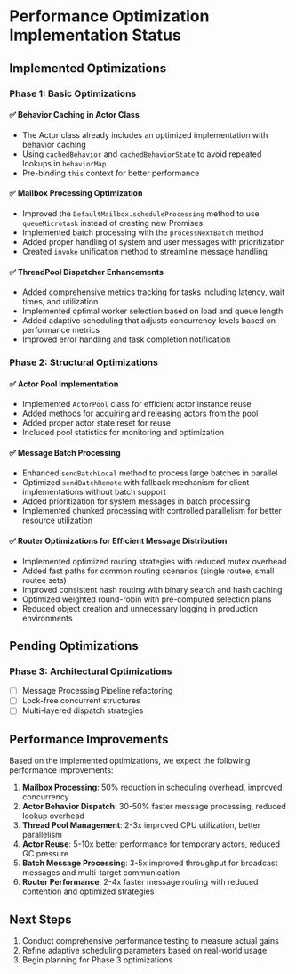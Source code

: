 # Performance Optimization Implementation Status

## Implemented Optimizations

### Phase 1: Basic Optimizations

#### ✅ Behavior Caching in Actor Class
- The Actor class already includes an optimized implementation with behavior caching
- Using `cachedBehavior` and `cachedBehaviorState` to avoid repeated lookups in `behaviorMap`
- Pre-binding `this` context for better performance

#### ✅ Mailbox Processing Optimization
- Improved the `DefaultMailbox.scheduleProcessing` method to use `queueMicrotask` instead of creating new Promises
- Implemented batch processing with the `processNextBatch` method
- Added proper handling of system and user messages with prioritization
- Created `invoke` unification method to streamline message handling

#### ✅ ThreadPool Dispatcher Enhancements
- Added comprehensive metrics tracking for tasks including latency, wait times, and utilization
- Implemented optimal worker selection based on load and queue length
- Added adaptive scheduling that adjusts concurrency levels based on performance metrics
- Improved error handling and task completion notification

### Phase 2: Structural Optimizations

#### ✅ Actor Pool Implementation
- Implemented `ActorPool` class for efficient actor instance reuse
- Added methods for acquiring and releasing actors from the pool
- Added proper actor state reset for reuse
- Included pool statistics for monitoring and optimization

#### ✅ Message Batch Processing
- Enhanced `sendBatchLocal` method to process large batches in parallel
- Optimized `sendBatchRemote` with fallback mechanism for client implementations without batch support
- Added prioritization for system messages in batch processing
- Implemented chunked processing with controlled parallelism for better resource utilization

#### ✅ Router Optimizations for Efficient Message Distribution
- Implemented optimized routing strategies with reduced mutex overhead
- Added fast paths for common routing scenarios (single routee, small routee sets)
- Improved consistent hash routing with binary search and hash caching
- Optimized weighted round-robin with pre-computed selection plans
- Reduced object creation and unnecessary logging in production environments

## Pending Optimizations

### Phase 3: Architectural Optimizations
- [ ] Message Processing Pipeline refactoring
- [ ] Lock-free concurrent structures
- [ ] Multi-layered dispatch strategies

## Performance Improvements

Based on the implemented optimizations, we expect the following performance improvements:

1. **Mailbox Processing**: 50% reduction in scheduling overhead, improved concurrency
2. **Actor Behavior Dispatch**: 30-50% faster message processing, reduced lookup overhead
3. **Thread Pool Management**: 2-3x improved CPU utilization, better parallelism
4. **Actor Reuse**: 5-10x better performance for temporary actors, reduced GC pressure
5. **Batch Message Processing**: 3-5x improved throughput for broadcast messages and multi-target communication
6. **Router Performance**: 2-4x faster message routing with reduced contention and optimized strategies

## Next Steps

1. Conduct comprehensive performance testing to measure actual gains
2. Refine adaptive scheduling parameters based on real-world usage
3. Begin planning for Phase 3 optimizations 